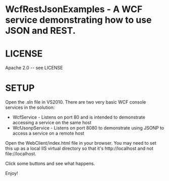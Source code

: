 WcfRestJsonExamples - A WCF service demonstrating how to use JSON and REST.
=======

# LICENSE
Apache 2.0 -- see LICENSE

# SETUP
Open the .sln file in VS2010.  There are two very basic WCF console services in the solution:
* WcfService - Listens on port 80 and is intended to demonstrate accessing a service on the same host 
* WcfJsonpService - Listens on port 8080 to demonstrate using JSONP to access a service on a remote host

Open the WebClient/index.html file in your browser.  You may need to set this up as a local IIS virtual directory so that it's http://localhost and not file://localhost.

Click some buttons and see what happens.

Enjoy!
